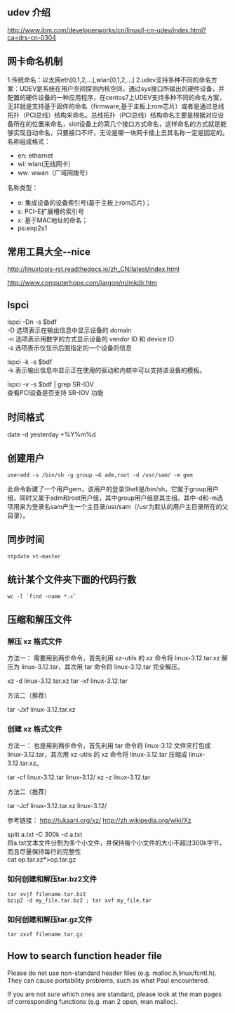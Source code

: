 ## udev 介绍 ##
http://www.ibm.com/developerworks/cn/linux/l-cn-udev/index.html?ca=drs-cn-0304

## 网卡命名机制 ##
1.传统命名：以太网eth[0,1,2,...],wlan[0,1,2,...]
2.udev支持多种不同的命名方案：UDEV是系统在用户空间探测内核空间，通过sys接口所输出的硬件设备，并配置的硬件设备的一种应用程序，在centos7上UDEV支持多种不同的命名方案，无非就是支持基于固件的命名（firmware,基于主板上rom芯片）或者是通过总线拓扑（PCI总线）结构来命名。总线拓扑（PCI总线）结构命名主要是根据对应设备所在的位置来命名，slot设备上的第几个接口方式命名，这样命名的方式就是能够实现自动命名，只要接口不坏，无论是哪一块网卡插上去其名称一定是固定的。
名称组成格式：  

- en: ethernet  
- wl: wlan(无线网卡）  
- ww: wwan（广域网拨号）  

名称类型：  

- o<index>: 集成设备的设备索引号(基于主板上rom芯片)；
- s<slot>: PCI-E扩展槽的索引号
- x<MAC>: 基于MAC地址的命名；
- p<bus>s<slot>:enp2s1

## 常用工具大全--nice ##

http://linuxtools-rst.readthedocs.io/zh_CN/latest/index.html  

http://www.computerhope.com/jargon/m/mkdir.htm

## lspci ##
lspci -Dn -s $bdf  
-D 选项表示在输出信息中显示设备的 domain  
-n 选项表示用数字的方式显示设备的 vendor ID 和 device ID  
-s 选项表示仅显示后面指定的一个设备的信息  

lspci -k -s $bdf  
-k 表示输出信息中显示正在使用的驱动和内核中可以支持该设备的模板。

lspci -v -s $bdf | grep SR-IOV  
查看PCI设备是否支持 SR-IOV 功能

## 时间格式 ##

date -d yesterday +%Y%m%d

## 创建用户 ##

	useradd -s /bin/sh -g group –G adm,root -d /usr/sam/ -m gem

此命令新建了一个用户gem，该用户的登录Shell是/bin/sh，它属于group用户组，同时又属于adm和root用户组，其中group用户组是其主组。其中-d和-m选项用来为登录名sam产生一个主目录/usr/sam（/usr为默认的用户主目录所在的父目录）。

## 同步时间 ##
    ntpdate vt-master 

## 统计某个文件夹下面的代码行数 ##
	wc -l `find -name *.c`

## 压缩和解压文件

### 解压 xz 格式文件 ###
方法一：
需要用到两步命令，首先利用 xz-utils 的 xz 命令将 linux-3.12.tar.xz 解压为 linux-3.12.tar，其次用 tar 命令将 linux-3.12.tar 完全解压。

xz -d linux-3.12.tar.xz
tar -xf linux-3.12.tar

方法二（推荐）

tar -Jxf linux-3.12.tar.xz

### 创建 xz 格式文件 ###
方法一：
也是用到两步命令，首先利用 tar 命令将 linux-3.12 文件夹打包成 linux-3.12.tar，其次用 xz-utils 的 xz 命令将 linux-3.12.tar 压缩成 linux-3.12.tar.xz。

tar -cf linux-3.12.tar linux-3.12/
xz -z linux-3.12.tar

方法二（推荐）

tar -Jcf linux-3.12.tar.xz linux-3.12/

参考链接：
http://tukaani.org/xz/
http://zh.wikipedia.org/wiki/Xz



split a.txt -C 300k -d a.txt   
将a.txt文本文件分割为多个小文件，并保持每个小文件的大小不超过300k字节，而且尽量保持每行的完整性  
cat op.tar.xz*>op.tar.gz


### 如何创建和解压tar.bz2文件 ###
    tar xvjf filename.tar.bz2
    bzip2 -d my_file.tar.bz2 ; tar xvf my_file.tar

### 如何创建和解压tar.gz文件 ###
    tar zxvf filename.tar.gz

## How to search function header file ##
Please do not use non-standard header files (e.g. malloc.h,linux/fcntl.h). They can cause portability problems, such as what Paul encountered.
   
If you are not sure which ones are standard, please look at the  man pages of corresponding functions (e.g. man 2 open, man malloc).

